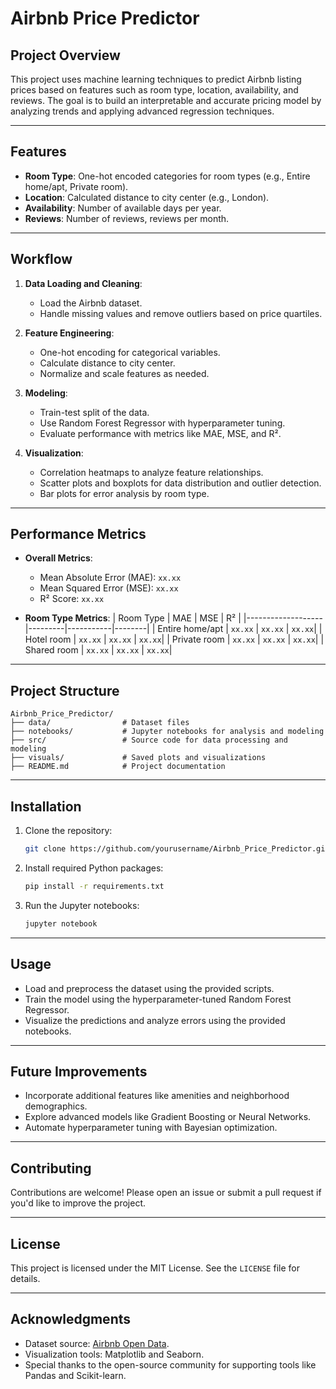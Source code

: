 # Airbnb Price Predictor

## Project Overview
This project uses machine learning techniques to predict Airbnb listing prices based on features such as room type, location, availability, and reviews. The goal is to build an interpretable and accurate pricing model by analyzing trends and applying advanced regression techniques.

---

## Features
- **Room Type**: One-hot encoded categories for room types (e.g., Entire home/apt, Private room).
- **Location**: Calculated distance to city center (e.g., London).
- **Availability**: Number of available days per year.
- **Reviews**: Number of reviews, reviews per month.

---

## Workflow
1. **Data Loading and Cleaning**:
   - Load the Airbnb dataset.
   - Handle missing values and remove outliers based on price quartiles.

2. **Feature Engineering**:
   - One-hot encoding for categorical variables.
   - Calculate distance to city center.
   - Normalize and scale features as needed.

3. **Modeling**:
   - Train-test split of the data.
   - Use Random Forest Regressor with hyperparameter tuning.
   - Evaluate performance with metrics like MAE, MSE, and R².

4. **Visualization**:
   - Correlation heatmaps to analyze feature relationships.
   - Scatter plots and boxplots for data distribution and outlier detection.
   - Bar plots for error analysis by room type.

---

## Performance Metrics
- **Overall Metrics**:
  - Mean Absolute Error (MAE): `xx.xx`
  - Mean Squared Error (MSE): `xx.xx`
  - R² Score: `xx.xx`

- **Room Type Metrics**:
  | Room Type         | MAE     | MSE       | R²    |
  |-------------------|---------|-----------|--------|
  | Entire home/apt   | `xx.xx` | `xx.xx`   | `xx.xx`|
  | Hotel room        | `xx.xx` | `xx.xx`   | `xx.xx`|
  | Private room      | `xx.xx` | `xx.xx`   | `xx.xx`|
  | Shared room       | `xx.xx` | `xx.xx`   | `xx.xx`|

---

## Project Structure
```
Airbnb_Price_Predictor/
├── data/                # Dataset files
├── notebooks/           # Jupyter notebooks for analysis and modeling
├── src/                 # Source code for data processing and modeling
├── visuals/             # Saved plots and visualizations
├── README.md            # Project documentation
```

---

## Installation
1. Clone the repository:
   ```bash
   git clone https://github.com/yourusername/Airbnb_Price_Predictor.git
   ```

2. Install required Python packages:
   ```bash
   pip install -r requirements.txt
   ```

3. Run the Jupyter notebooks:
   ```bash
   jupyter notebook
   ```

---

## Usage
- Load and preprocess the dataset using the provided scripts.
- Train the model using the hyperparameter-tuned Random Forest Regressor.
- Visualize the predictions and analyze errors using the provided notebooks.

---

## Future Improvements
- Incorporate additional features like amenities and neighborhood demographics.
- Explore advanced models like Gradient Boosting or Neural Networks.
- Automate hyperparameter tuning with Bayesian optimization.

---

## Contributing
Contributions are welcome! Please open an issue or submit a pull request if you'd like to improve the project.

---

## License
This project is licensed under the MIT License. See the `LICENSE` file for details.

---

## Acknowledgments
- Dataset source: [Airbnb Open Data](https://www.kaggle.com/).
- Visualization tools: Matplotlib and Seaborn.
- Special thanks to the open-source community for supporting tools like Pandas and Scikit-learn.
